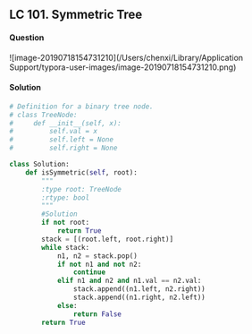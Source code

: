 ## LC 101. Symmetric Tree

#### Question

![image-20190718154731210](/Users/chenxi/Library/Application Support/typora-user-images/image-20190718154731210.png)



#### Solution

```python
# Definition for a binary tree node.
# class TreeNode:
#     def __init__(self, x):
#         self.val = x
#         self.left = None
#         self.right = None

class Solution:
    def isSymmetric(self, root):
        """
        :type root: TreeNode
        :rtype: bool
        """
        #Solution
        if not root:
            return True
        stack = [(root.left, root.right)]
        while stack:
            n1, n2 = stack.pop()
            if not n1 and not n2:
                continue
            elif n1 and n2 and n1.val == n2.val:
                stack.append((n1.left, n2.right))
                stack.append((n1.right, n2.left))
            else:
                return False
        return True
```

